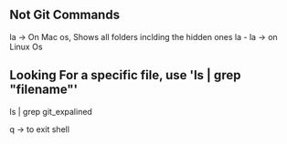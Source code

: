 
## Not Git Commands
la -> On Mac os, Shows all folders inclding the hidden ones
la - la -> on Linux Os

## Looking For a specific file, use 'ls | grep "filename"'
ls | grep git_expalined

q -> to exit shell